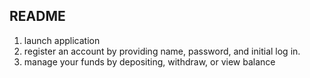 README
----------------------------------------------------
1. launch application
2. register an account by providing name, password, and initial log in.
3. manage your funds by depositing, withdraw, or view balance
